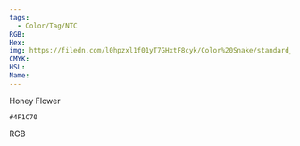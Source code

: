 ```yaml
---
tags:
  - Color/Tag/NTC
RGB:
Hex:
img: https://filedn.com/l0hpzxl1f01yT7GHxtF8cyk/Color%20Snake/standard_csv_to_svg/4F1C70.svg
CMYK:
HSL:
Name:
---
```

Honey Flower
```palette
#4F1C70
```
RGB
